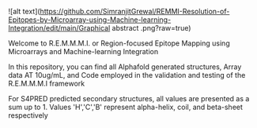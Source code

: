 
![alt text](https://github.com/SimranjitGrewal/REMMI-Resolution-of-Epitopes-by-Microarray-using-Machine-learning-Integration/edit/main/Graphical abstract .png?raw=true)

Welcome to R.E.M.M.M.I. or Region-focused Epitope Mapping using Microarrays and Machine-learning Integration

In this repository, you can find all Alphafold generated structures, Array data AT 10ug/mL, and Code employed in the validation and testing of the R.E.M.M.M.I framework

For S4PRED predicted secondary structures, all values are presented as a sum up to 1. Values 'H','C','B' represent alpha-helix, coil, and beta-sheet respectively
